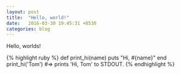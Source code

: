 ```yaml
---
layout: post
title:  "Hello, world!"
date:   2016-03-30 19:45:31 +0530
categories: blog
---
```

Hello, worlds!

{% highlight ruby %}
def print_hi(name)
  puts "Hi, #{name}"
end
print_hi('Tom')
#=> prints 'Hi, Tom' to STDOUT.
{% endhighlight %}

